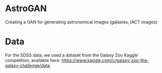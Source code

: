 # AstroGAN
Creating a GAN for generating astronomical images (galaxies, IACT images)

# Data

For the SDSS data, we used a dataset from the Galaxy Zoo Kaggle competition, available here: https://www.kaggle.com/c/galaxy-zoo-the-galaxy-challenge/data
